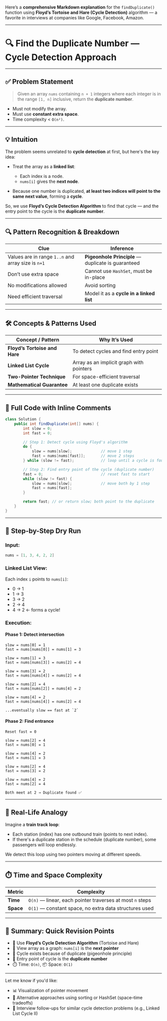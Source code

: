 Here’s a **comprehensive Markdown explanation** for the `findDuplicate()` function using **Floyd’s Tortoise and Hare (Cycle Detection)** algorithm — a favorite in interviews at companies like Google, Facebook, Amazon.

---

# 🔍 Find the Duplicate Number — Cycle Detection Approach

---

## ✅ Problem Statement

> Given an array `nums` containing `n + 1` integers where each integer is in the range `[1, n]` inclusive, return the **duplicate number**.

* Must not modify the array.
* Must use **constant extra space**.
* Time complexity < `O(n²)`.

---

## 💡 Intuition

The problem seems unrelated to **cycle detection** at first, but here's the key idea:

* Treat the array as a **linked list**:

    * Each index is a node.
    * `nums[i]` gives the **next node**.
* Because one number is duplicated, **at least two indices will point to the same next value**, forming a **cycle**.

So, we use **Floyd’s Cycle Detection Algorithm** to find that cycle — and the entry point to the cycle is the **duplicate number**.

---

## 🔍 Pattern Recognition & Breakdown

| Clue                                               | Inference                                          |
| -------------------------------------------------- | -------------------------------------------------- |
| Values are in range `1..n` and array size is `n+1` | **Pigeonhole Principle** — duplicate is guaranteed |
| Don’t use extra space                              | Cannot use `HashSet`, must be in-place             |
| No modifications allowed                           | Avoid sorting                                      |
| Need efficient traversal                           | Model it as a **cycle in a linked list**           |

---

## 🛠️ Concepts & Patterns Used

| Concept / Pattern             | Why It’s Used                            |
| ----------------------------- | ---------------------------------------- |
| **Floyd’s Tortoise and Hare** | To detect cycles and find entry point    |
| **Linked List Cycle**         | Array as an implicit graph with pointers |
| **Two-Pointer Technique**     | For space-efficient traversal            |
| **Mathematical Guarantee**    | At least one duplicate exists            |

---

## 🧰 Full Code with Inline Comments

```java
class Solution {
    public int findDuplicate(int[] nums) {
        int slow = 0;
        int fast = 0;

        // Step 1: Detect cycle using Floyd's algorithm
        do {
            slow = nums[slow];             // move 1 step
            fast = nums[nums[fast]];       // move 2 steps
        } while (slow != fast);            // loop until a cycle is found

        // Step 2: Find entry point of the cycle (duplicate number)
        fast = 0;                          // reset fast to start
        while (slow != fast) {
            slow = nums[slow];             // move both by 1 step
            fast = nums[fast];
        }

        return fast; // or return slow; both point to the duplicate
    }
}
```

---

## 🔂 Step-by-Step Dry Run

### Input:

```java
nums = [1, 3, 4, 2, 2]
```

### Linked List View:

Each index `i` points to `nums[i]`:

* 0 → 1
* 1 → 3
* 3 → 2
* 2 → 4
* 4 → 2 ← forms a cycle!

### Execution:

#### Phase 1: Detect intersection

```
slow = nums[0] = 1  
fast = nums[nums[0]] = nums[1] = 3

slow = nums[1] = 3  
fast = nums[nums[3]] = nums[2] = 4

slow = nums[3] = 2  
fast = nums[nums[4]] = nums[2] = 4

slow = nums[2] = 4  
fast = nums[nums[2]] = nums[4] = 2

slow = nums[4] = 2  
fast = nums[nums[4]] = nums[2] = 4

...eventually slow == fast at `2`
```

#### Phase 2: Find entrance

```
Reset fast = 0

slow = nums[2] = 4  
fast = nums[0] = 1

slow = nums[4] = 2  
fast = nums[1] = 3

slow = nums[2] = 4  
fast = nums[3] = 2

slow = nums[4] = 2  
fast = nums[2] = 4

Both meet at 2 → Duplicate found ✅
```

---

## 🧠 Real-Life Analogy

Imagine a **train track loop**:

* Each station (index) has one outbound train (points to next index).
* If there's a duplicate station in the schedule (duplicate number), some passengers will loop endlessly.

We detect this loop using two pointers moving at different speeds.

---

## ⏱️ Time and Space Complexity

| Metric    | Complexity                                                |
| --------- | --------------------------------------------------------- |
| **Time**  | `O(n)` — linear, each pointer traverses at most `n` steps |
| **Space** | `O(1)` — constant space, no extra data structures used    |

---

## 📌 Summary: Quick Revision Points

* 🚀 Use **Floyd’s Cycle Detection Algorithm** (Tortoise and Hare)
* 🧭 View array as a graph: `nums[i]` is the **next pointer**
* 🔁 Cycle exists because of duplicate (pigeonhole principle)
* 🎯 Entry point of cycle is the **duplicate number**
* ⏱️ Time: `O(n)`, 📦 Space: `O(1)`

---

Let me know if you'd like:

* 📊 Visualization of pointer movement
* 🔄 Alternative approaches using sorting or HashSet (space–time tradeoffs)
* 🧠 Interview follow-ups for similar cycle detection problems (e.g., Linked List Cycle II)
